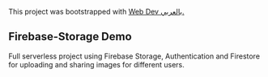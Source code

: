 This project was bootstrapped with [Web Dev بالعربي.](https://www.youtube.com/channel/UCiXXtRYzr_acEssKWYfgwNA)

## Firebase-Storage Demo

Full serverless project using Firebase Storage, Authentication and Firestore for uploading and sharing images for different users.
